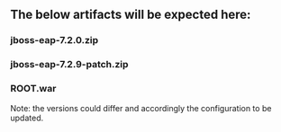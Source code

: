 ## The below artifacts will be expected here:

### jboss-eap-7.2.0.zip
### jboss-eap-7.2.9-patch.zip
### ROOT.war

Note: the versions could differ and accordingly the configuration to be updated.
